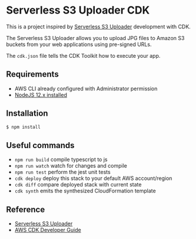 # Serverless S3 Uploader CDK

This is a project inspired by [Serverless S3 Uploader](https://github.com/jbesw/sar-s3-serverless-uploader) development with CDK.

The Serverless S3 Uploader allows you to upload JPG files to Amazon S3 buckets from your web applications using pre-signed URLs.

The `cdk.json` file tells the CDK Toolkit how to execute your app.

## Requirements
* AWS CLI already configured with Administrator permission
* [NodeJS 12.x installed](https://nodejs.org/en/download/)

## Installation
```sh
$ npm install
```

## Useful commands

 * `npm run build`   compile typescript to js
 * `npm run watch`   watch for changes and compile
 * `npm run test`    perform the jest unit tests
 * `cdk deploy`      deploy this stack to your default AWS account/region
 * `cdk diff`        compare deployed stack with current state
 * `cdk synth`       emits the synthesized CloudFormation template

## Reference
- [Serverless S3 Uploader](https://github.com/jbesw/sar-s3-serverless-uploader)
- [AWS CDK Developer Guide](https://docs.aws.amazon.com/cdk/latest/guide/home.html)
